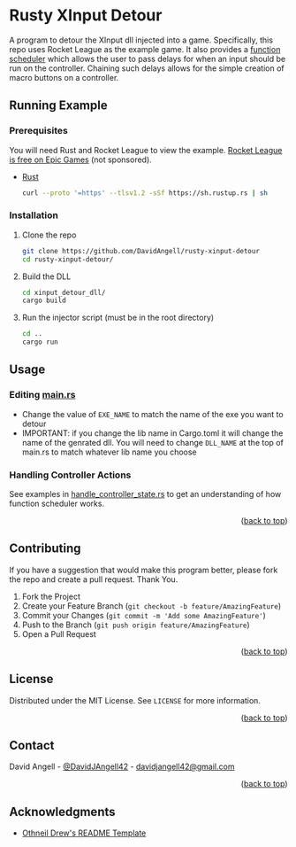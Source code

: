 <div id="top"></div>

<!-- OVERVIEW -->
# Rusty XInput Detour
A program to detour the XInput dll injected into a game. Specifically, this repo uses Rocket League as the example game. It also provides a [function scheduler](xinput_detour_dll/src/function_scheduler.rs) which allows the user to pass delays for when an input should be run on the controller. Chaining such delays allows for the simple creation of macro buttons on a controller.

<!-- RUNNING EXAMPLE -->
## Running Example
### Prerequisites

You will need Rust and Rocket League to view the example. [Rocket League is free on Epic Games](https://store.epicgames.com/en-US/p/rocket-league) (not sponsored).
* [Rust](https://www.npmjs.com/)
  ```sh
  curl --proto '=https' --tlsv1.2 -sSf https://sh.rustup.rs | sh
  ```

### Installation

1. Clone the repo
   ```sh
   git clone https://github.com/DavidAngell/rusty-xinput-detour
   cd rusty-xinput-detour/
   ```
2. Build the DLL
   ```sh
   cd xinput_detour_dll/
   cargo build
   ```
3. Run the injector script (must be in the root directory)
   ```sh
   cd ..
   cargo run
   ```

## Usage
### Editing [main.rs](src/main.rs)
- Change the value of ```EXE_NAME``` to match the name of the exe you want to detour
- IMPORTANT: if you change the lib name in Cargo.toml it will change the name of the genrated dll. You will need to change ```DLL_NAME``` at the top of main.rs to match whatever lib name you choose

### Handling Controller Actions
See examples in [handle_controller_state.rs](xinput_detour_dll/src/handle_controller_state.rs) to get an understanding of how function scheduler works.

<p align="right">(<a href="#readme-top">back to top</a>)</p>


<!-- CONTRIBUTING -->
## Contributing

If you have a suggestion that would make this program better, please fork the repo and create a pull request. Thank You.

1. Fork the Project
2. Create your Feature Branch (`git checkout -b feature/AmazingFeature`)
3. Commit your Changes (`git commit -m 'Add some AmazingFeature'`)
4. Push to the Branch (`git push origin feature/AmazingFeature`)
5. Open a Pull Request

<p align="right">(<a href="#top">back to top</a>)</p>



<!-- LICENSE -->
## License

Distributed under the MIT License. See `LICENSE` for more information.

<p align="right">(<a href="#top">back to top</a>)</p>



<!-- CONTACT -->
## Contact

David Angell - [@DavidJAngell42](https://twitter.com/DavidJAngell42) - davidjangell42@gmail.com


<p align="right">(<a href="#top">back to top</a>)</p>



<!-- ACKNOWLEDGMENTS -->
## Acknowledgments

* [Othneil Drew's README Template](https://github.com/othneildrew/Best-README-Template)
